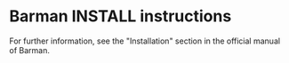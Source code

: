 # Barman INSTALL instructions

For further information, see the "Installation" section in the official manual of Barman.
